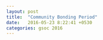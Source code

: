 ```yaml
---
layout: post
title:  "Community Bonding Period"
date:   2016-05-23 8:22:41 +0530
categories: gsoc 2016
---
```

